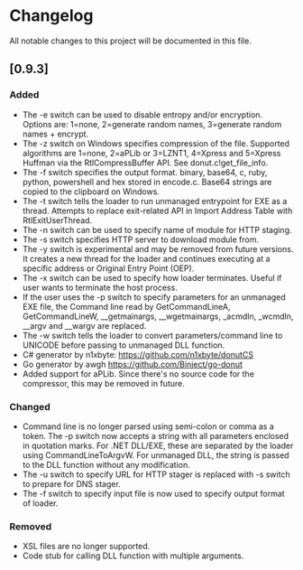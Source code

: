 # Changelog
All notable changes to this project will be documented in this file.

## [0.9.3]

### Added

* The -e switch can be used to disable entropy and/or encryption. Options are: 1=none, 2=generate random names, 3=generate random names + encrypt.
* The -z switch on Windows specifies compression of the file. Supported algorithms are 1=none, 2=aPLib or 3=LZNT1, 4=Xpress and 5=Xpress Huffman via the RtlCompressBuffer API. See donut.c!get_file_info.
* The -f switch specifies the output format. 
  binary, base64, c, ruby, python, powershell and hex stored in encode.c. Base64 strings are copied to the clipboard on Windows.
* The -t switch tells the loader to run unmanaged entrypoint for EXE as a thread. Attempts to replace exit-related API in Import Address Table with RtlExitUserThread.
* The -n switch can be used to specify name of module for HTTP staging.
* The -s switch specifies HTTP server to download module from.
* The -y switch is experimental and may be removed from future versions. It creates a new thread for the loader and continues executing at a specific address or Original Entry Point (OEP).
* The -x switch can be used to specify how loader terminates. Useful if user wants to terminate the host process.
* If the user uses the -p switch to specify parameters for an unmanaged EXE file, the Command line read by GetCommandLineA, GetCommandLineW, __getmainargs, __wgetmainargs, _acmdln, _wcmdln, __argv and __wargv are replaced.
* The -w switch tells the loader to convert parameters/command line to UNICODE before passing to unmanaged DLL function.
* C# generator by n1xbyte: https://github.com/n1xbyte/donutCS
* Go generator by awgh https://github.com/Binject/go-donut
* Added support for aPLib. Since there's no source code for the compressor, this may be removed in future.

### Changed

* Command line is no longer parsed using semi-colon or comma as a token. The -p switch now accepts a string with all parameters enclosed in quotation marks. For .NET DLL/EXE, these are separated by the loader using CommandLineToArgvW. For unmanaged DLL, the string is passed to the DLL function without any modification.
* The -u switch to specify URL for HTTP stager is replaced with -s switch to prepare for DNS stager.
* The -f switch to specify input file is now used to specify output format of loader.

### Removed

* XSL files are no longer supported.
* Code stub for calling DLL function with multiple arguments.
